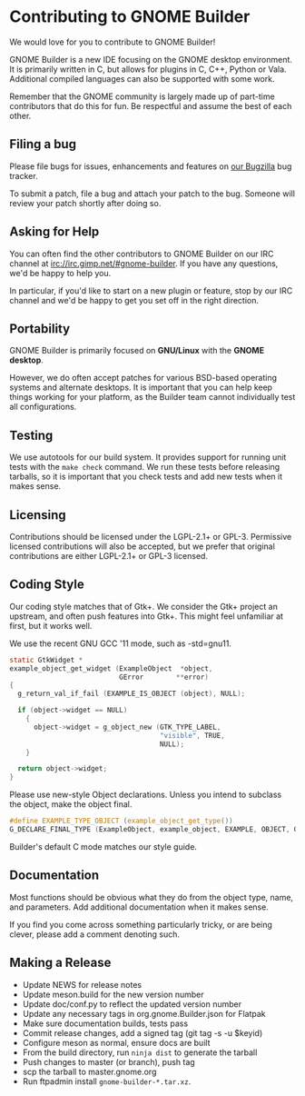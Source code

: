 # Contributing to GNOME Builder

We would love for you to contribute to GNOME Builder!

GNOME Builder is a new IDE focusing on the GNOME desktop environment. It is
primarily written in C, but allows for plugins in C, C++, Python or Vala.
Additional compiled languages can also be supported with some work.

Remember that the GNOME community is largely made up of part-time contributors
that do this for fun. Be respectful and assume the best of each other.

## Filing a bug

Please file bugs for issues, enhancements and features on
[our Bugzilla](https://bugzilla.gnome.org/enter_bug.cgi?product=gnome-builder)
bug tracker.

To submit a patch, file a bug and attach your patch to the bug.
Someone will review your patch shortly after doing so.

## Asking for Help

You can often find the other contributors to GNOME Builder on our IRC channel at
[irc://irc.gimp.net/#gnome-builder](irc://irc.gimp.net/#gnome-builder).
If you have any questions, we'd be happy to help you.

In particular, if you'd like to start on a new plugin or feature, stop by
our IRC channel and we'd be happy to get you set off in the right direction.

## Portability

GNOME Builder is primarily focused on **GNU/Linux** with the **GNOME desktop**.

However, we do often accept patches for various BSD-based operating systems
and alternate desktops. It is important that you can help keep things working
for your platform, as the Builder team cannot individually test all
configurations.

## Testing

We use autotools for our build system. It provides support for running unit
tests with the `make check` command. We run these tests before releasing
tarballs, so it is important that you check tests and add new tests when it
makes sense.

## Licensing

Contributions should be licensed under the LGPL-2.1+ or GPL-3. Permissive
licensed contributions will also be accepted, but we prefer that original
contributions are either LGPL-2.1+ or GPL-3 licensed.

## Coding Style

Our coding style matches that of Gtk+. We consider the Gtk+ project an
upstream, and often push features into Gtk+. This might feel unfamiliar
at first, but it works well.

We use the recent GNU GCC '11 mode, such as -std=gnu11.

```c
static GtkWidget *
example_object_get_widget (ExampleObject  *object,
                           GError        **error)
{
  g_return_val_if_fail (EXAMPLE_IS_OBJECT (object), NULL);

  if (object->widget == NULL)
    {
      object->widget = g_object_new (GTK_TYPE_LABEL,
                                     "visible", TRUE,
                                     NULL);
    }

  return object->widget;
}
```

Please use new-style Object declarations. Unless you intend to subclass the
object, make the object final.

```c
#define EXAMPLE_TYPE_OBJECT (example_object_get_type())
G_DECLARE_FINAL_TYPE (ExampleObject, example_object, EXAMPLE, OBJECT, GObject)
```

Builder's default C mode matches our style guide.

## Documentation

Most functions should be obvious what they do from the object type, name,
and parameters. Add additional documentation when it makes sense.

If you find you come across something particularly tricky, or are being clever,
please add a comment denoting such.


## Making a Release

 - Update NEWS for release notes
 - Update meson.build for the new version number
 - Update doc/conf.py to reflect the updated version number
 - Update any necessary tags in org.gnome.Builder.json for Flatpak
 - Make sure documentation builds, tests pass
 - Commit release changes, add a signed tag (git tag -s -u $keyid)
 - Configure meson as normal, ensure docs are built
 - From the build directory, run `ninja dist` to generate the tarball
 - Push changes to master (or branch), push tag
 - scp the tarball to master.gnome.org
 - Run ftpadmin install `gnome-builder-*.tar.xz`.

